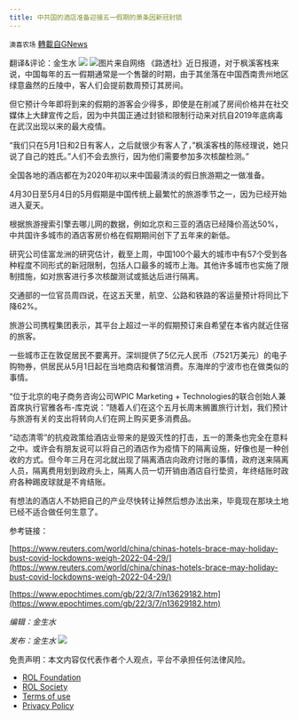 ```yaml
---
title: 中共国的酒店准备迎接五一假期的萧条因新冠封锁
---
```

`澳喜农场` [轉載自GNews](https://gnews.org/zh-hans/2434757/)

翻译&评论：金生水
 ![](https://assets.gnews.org/wp-content/uploads/2022/04/Gnews-2.png) ![](https://assets.gnews.org/wp-content/uploads/2022/04/1-642.jpg)图片来自网络 
《路透社》近日报道，对于枫溪客栈来说，中国每年的五一假期通常是一个售罄的时期，由于其坐落在中国西南贵州地区绿意盎然的丘陵中，客人们会提前数周预订其房间。
 
但它预计今年即将到来的假期的游客会少得多，即使是在削减了房间价格并在社交媒体上大肆宣传之后，因为中共国正通过封锁和限制行动来对抗自2019年底病毒在武汉出现以来的最大疫情。
 
“我们只在5月1日和2日有客人，之后就很少有客人了，”枫溪客栈的陈经理说，她只说了自己的姓氏。”人们不会去旅行，因为他们需要参加多次核酸检测。”
 
全国各地的酒店都在为2020年初以来中国最清淡的假日旅游期之一做准备。
 
4月30日至5月4日的5月假期是中国传统上最繁忙的旅游季节之一，因为已经开始进入夏天。
 
根据旅游搜索引擎去哪儿网的数据，例如北京和三亚的酒店已经降价高达50%，中共国许多城市的酒店客房价格在假期期间创下了五年来的新低。
 
研究公司佳富龙洲的研究估计，截至上周，中国100个最大的城市中有57个受到各种程度不同形式的新冠限制，包括人口最多的城市上海。其他许多城市也实施了限制措施，如对旅客进行多次核酸测试或抵达后进行隔离。
 
交通部的一位官员周四说，在这五天里，航空、公路和铁路的客运量预计将同比下降62%。
 
旅游公司携程集团表示，其平台上超过一半的假期预订来自希望在本省内就近住宿的旅客。
 
一些城市正在敦促居民不要离开。深圳提供了5亿元人民币（7521万美元）的电子购物券，供居民从5月1日起在当地商店和餐馆消费。东海岸的宁波市也在做类似的事情。
 
“位于北京的电子商务咨询公司WPIC Marketing + Technologies的联合创始人兼首席执行官雅各布-库克说：”随着人们在这个五月长周末搁置旅行计划，我们预计与旅游有关的支出将转向人们在网上购买更多消费品。
 
“动态清零”的抗疫政策给酒店业带来的是毁灭性的打击，五一的萧条也完全在意料之中。或许会有朋友说可以将自己的酒店作为疫情下的隔离设施，好像也是一种创收的方式。但今年三月在河北就出现了隔离酒店向政府讨账的事情，政府送来隔离人员，隔离费用划到政府头上，隔离人员一切开销由酒店自行垫资，年终结账时政府各种踢皮球就是不肯结账。
 
有想法的酒店人不妨把自己的产业尽快转让掉然后想办法出来，毕竟现在那块土地已经不适合做任何生意了。
 
参考链接：
 
[https://www.reuters.com/world/china/chinas-hotels-brace-may-holiday-bust-covid-lockdowns-weigh-2022-04-29/](https://www.reuters.com/world/china/chinas-hotels-brace-may-holiday-bust-covid-lockdowns-weigh-2022-04-29/)
 
[https://www.epochtimes.com/gb/22/3/7/n13629182.htm](https://www.epochtimes.com/gb/22/3/7/n13629182.htm)
 
*编辑：金生水*
 
*发布：金生水*
 ![](https://assets.gnews.org/wp-content/uploads/2022/04/HA-5.jpg) 

免责声明：本文内容仅代表作者个人观点，平台不承担任何法律风险。
  
- [ROL Foundation](https://rolfoundation.org/)
- [ROL Society](https://rolsociety.org/)
- [Terms of use](https://gnews.org/terms-of-use-3/)
- [Privacy Policy](https://gnews.org/privacy-policy/)
